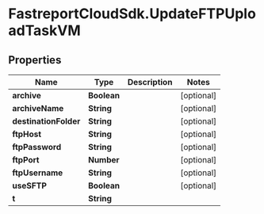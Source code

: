 # FastreportCloudSdk.UpdateFTPUploadTaskVM

## Properties

Name | Type | Description | Notes
------------ | ------------- | ------------- | -------------
**archive** | **Boolean** |  | [optional] 
**archiveName** | **String** |  | [optional] 
**destinationFolder** | **String** |  | [optional] 
**ftpHost** | **String** |  | [optional] 
**ftpPassword** | **String** |  | [optional] 
**ftpPort** | **Number** |  | [optional] 
**ftpUsername** | **String** |  | [optional] 
**useSFTP** | **Boolean** |  | [optional] 
**t** | **String** |  | 



